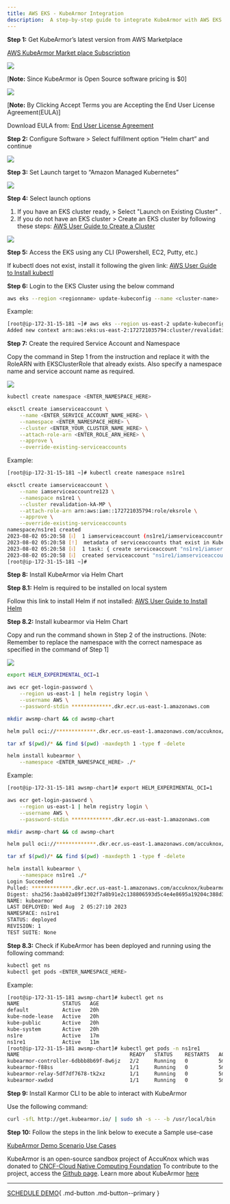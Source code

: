 ```yaml
---
title: AWS EKS - KubeArmor Integration
description:  A step-by-step guide to integrate KubeArmor with AWS EKS. By integrating KubeArmor into the EKS cluster, you can enforce security policies for cloud-native applications.
---
```


**Step 1:** Get KubeArmor’s latest version from AWS Marketplace

<a href="https://aws.amazon.com/marketplace/pp/prodview-5npox4ixz64qk#pdp-pricing" target="_blank">AWS KubeArmor Market place Subscription</a>

![](images/aws-kubearmor-0.png)

[**Note:** Since KubeArmor is Open Source software pricing is $0]

![](images/aws-kubearmor-1.png)

[**Note:** By Clicking  Accept Terms you are Accepting the  End User License Agreement(EULA)]

Download EULA from: <a href="images/aws-kubearmor-eula.pdf" target="_blank">End User License Agreement</a>

**Step 2:** Configure Software > Select fulfillment option “Helm chart” and continue

![](images/aws-kubearmor-2.png)

**Step 3:** Set Launch target to “Amazon Managed Kubernetes”

![](images/aws-kubearmor-3.png)

**Step 4:** Select launch options

1. If you have an EKS cluster ready, > Select "Launch on Existing Cluster" .
2. If you do not have an EKS cluster > Create an EKS cluster by following these steps: <a href="https://docs.aws.amazon.com/eks/latest/userguide/create-cluster.html" target="_blank">AWS User Guide to Create a Cluster</a>

![](images/aws-kubearmor-4.png)

**Step 5:** Access the EKS using any CLI (Powershell, EC2, Putty, etc.)

If kubectl does not exist, install it following the given link:
<a href="https://docs.aws.amazon.com/eks/latest/userguide/install-kubectl.html" target="_blank">AWS User Guide to Install kubectl</a>

**Step 6:** Login to the EKS Cluster using the below command

```sh
aws eks --region <regionname> update-kubeconfig --name <cluster-name>
```

Example:

```sh
[root@ip-172-31-15-181 ~]# aws eks --region us-east-2 update-kubeconfig --name revalidation-kA-MP
Added new context arn:aws:eks:us-east-2:172721035794:cluster/revalidation-kA-MP to /root/.kube/config
```

**Step 7:** Create the required Service Account and Namespace

Copy the command in Step 1 from the instruction and replace it with the RoleARN with EKSClusterRole that already exists. Also specify a namespace name and service account name as required.

![](images/aws-kubearmor-4.png)

```sh
kubectl create namespace <ENTER_NAMESPACE_HERE>

eksctl create iamserviceaccount \
    --name <ENTER_SERVICE_ACCOUNT_NAME_HERE> \
    --namespace <ENTER_NAMESPACE_HERE> \
    --cluster <ENTER_YOUR_CLUSTER_NAME_HERE> \
    --attach-role-arn <ENTER_ROLE_ARN_HERE> \
    --approve \
    --override-existing-serviceaccounts
```

Example:

```sh
[root@ip-172-31-15-181 ~]# kubectl create namespace ns1re1

eksctl create iamserviceaccount \
    --name iamserviceaccountre123 \
    --namespace ns1re1 \
    --cluster revalidation-kA-MP \
    --attach-role-arn arn:aws:iam::172721035794:role/eksrole \
    --approve \
    --override-existing-serviceaccounts
namespace/ns1re1 created
2023-08-02 05:20:58 [ℹ]  1 iamserviceaccount (ns1re1/iamserviceaccountre123) was included (based on the include/exclude rules)
2023-08-02 05:20:58 [!]  metadata of serviceaccounts that exist in Kubernetes will be updated, as --override-existing-serviceaccounts was set
2023-08-02 05:20:58 [ℹ]  1 task: { create serviceaccount "ns1re1/iamserviceaccountre123" }
2023-08-02 05:20:58 [ℹ]  created serviceaccount "ns1re1/iamserviceaccountre123"
[root@ip-172-31-15-181 ~]#
```

**Step 8:** Install KubeArmor via Helm Chart

**Step 8.1:** Helm is required to be installed on local system

Follow this link to install Helm if not installed: <a href="https://docs.aws.amazon.com/eks/latest/userguide/helm.html" target="_blank">AWS User Guide to Install Helm</a>

**Step 8.2:** Install kubearmor via Helm Chart

Copy and run the command shown in Step 2 of the instructions. [Note: Remember to replace the namespace with the correct namespace as specified in the command of Step 1]

![](images/aws-kubearmor-5.png)

```sh
export HELM_EXPERIMENTAL_OCI=1

aws ecr get-login-password \
    --region us-east-1 | helm registry login \
    --username AWS \
    --password-stdin *************.dkr.ecr.us-east-1.amazonaws.com

mkdir awsmp-chart && cd awsmp-chart

helm pull oci://*************.dkr.ecr.us-east-1.amazonaws.com/accuknox/kubearmor --version 0.10.3

tar xf $(pwd)/* && find $(pwd) -maxdepth 1 -type f -delete

helm install kubearmor \
    --namespace <ENTER_NAMESPACE_HERE> ./*
```

Example:

```sh
[root@ip-172-31-15-181 awsmp-chart]# export HELM_EXPERIMENTAL_OCI=1

aws ecr get-login-password \
    --region us-east-1 | helm registry login \
    --username AWS \
    --password-stdin *************.dkr.ecr.us-east-1.amazonaws.com

mkdir awsmp-chart && cd awsmp-chart

helm pull oci://*************.dkr.ecr.us-east-1.amazonaws.com/accuknox/kubearmor --version 0.10.3

tar xf $(pwd)/* && find $(pwd) -maxdepth 1 -type f -delete

helm install kubearmor \
    --namespace ns1re1 ./*
Login Succeeded
Pulled: *************.dkr.ecr.us-east-1.amazonaws.com/accuknox/kubearmor:0.10.3
Digest: sha256:3aab82a89f1302f7a8b91e2c138806593d5c4e4e8695a19204c388d3ce2e87b7
NAME: kubearmor
LAST DEPLOYED: Wed Aug  2 05:27:10 2023
NAMESPACE: ns1re1
STATUS: deployed
REVISION: 1
TEST SUITE: None
```

**Step 8.3:** Check if KubeArmor has been deployed and running using the following command:

```sh
kubectl get ns
kubectl get pods <ENTER_NAMESPACE_HERE>
```

Example:

```sh
[root@ip-172-31-15-181 awsmp-chart]# kubectl get ns
NAME              STATUS   AGE
default           Active   20h
kube-node-lease   Active   20h
kube-public       Active   20h
kube-system       Active   20h
ns1re             Active   17m
ns1re1            Active   11m
[root@ip-172-31-15-181 awsmp-chart]# kubectl get pods -n ns1re1
NAME                                    READY   STATUS    RESTARTS   AGE
kubearmor-controller-6dbbb8b69f-8w6jz   2/2     Running   0          5m6s
kubearmor-f88ss                         1/1     Running   0          5m6s
kubearmor-relay-5df7df7678-tk2xz        1/1     Running   0          5m6s
kubearmor-xwdxd                         1/1     Running   0          5m6s
```

**Step 9:** Install Karmor CLI to be able to interact with KubeArmor

Use the following command:
```sh
curl -sfL http://get.kubearmor.io/ | sudo sh -s -- -b /usr/local/bin
```

**Step 10:** Follow the steps in the link below to execute a Sample use-case

[KubeArmor Demo Scenario Use Cases](https://help.accuknox.com/getting-started/open-source/#3-demo-scenario-use-cases)

KubeArmor is an open-source sandbox project of AccuKnox which was donated to <a href="https://www.cncf.io/projects/kubearmor/" target="_blank">CNCF-Cloud Native Computing Foundation</a>
To contribute to the project, access the <a href="https://github.com/kubearmor/KubeArmor" target="_blank">Github page</a>. Learn more about KubeArmor <a href="https://kubearmor.io/" target="_blank">here</a>

- - -
[SCHEDULE DEMO](https://www.accuknox.com/contact-us){ .md-button .md-button--primary }